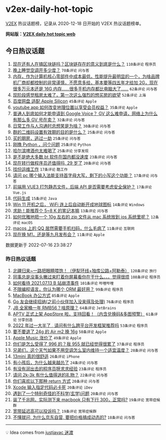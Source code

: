 # v2ex-daily-hot-topic

[V2EX](https://www.v2ex.com/) 热议话题榜，记录从 2020-12-18 日开始的 V2EX 热议话题榜单。

**网站版：[V2EX daily hot topic web](https://boojack.github.io/v2ex-daily-hot-topic-web/)**

## 今日热议话题

<!-- TODAY BEGIN -->

1. [现在还有人在搞区块链吗？区块链存在的意义到底是什么？](https://www.v2ex.com/t/866604) `110条评论` `程序员`
1. [晚上睡觉空调开多少度？](https://www.v2ex.com/t/866631) `70条评论` `问与答`
1. [内存，作为计算机核心零部件中成本最低，性能提升最明显的一个，为啥品牌机厂商却都控制的非常谨慎，不愿意多给，基本要等四五年才给加 2G，现在很多万元本还是 16G 内存……很多手机内存都比电脑大了……](https://www.v2ex.com/t/866572) `62条评论` `问与答`
1. [现阶段感觉租房太难了，第一次这么强烈的想买房的欲望](https://www.v2ex.com/t/866648) `52条评论` `上海`
1. [百度网盘 适配 Apple Silicon](https://www.v2ex.com/t/866574) `45条评论` `Apple`
1. [youtube app 如何改变地理位置以享受会员权益？](https://www.v2ex.com/t/866565) `35条评论` `Apple`
1. [普通人到底如何才能申请到 Google Voice？ GV 这么难申请，网络上为什么有那么多 GV 号在卖？](https://www.v2ex.com/t/866625) `32条评论` `问与答`
1. [日常工作与人沟通时总想笑是为啥？](https://www.v2ex.com/t/866577) `30条评论` `问与答`
1. [群的二维码设置有效期的目的是什么？](https://www.v2ex.com/t/866644) `25条评论` `问与答`
1. [买的期房，逃过一劫](https://www.v2ex.com/t/866663) `25条评论` `问与答`
1. [刚撸 Python ，问个问题](https://www.v2ex.com/t/866690) `25条评论` `Python`
1. [哈尔滨啤酒也太难喝了](https://www.v2ex.com/t/866683) `25条评论` `分享发现`
1. [是不是绝大多数 bt 软件在国内都没速度](https://www.v2ex.com/t/866662) `23条评论` `问与答`
1. [现在转行做程序员还值得吗, 29 岁了](https://www.v2ex.com/t/866705) `20条评论` `问与答`
1. [找份运维工作](https://www.v2ex.com/t/866670) `17条评论` `酷工作`
1. [请问 pc 哪个输入法能支持首字母大写，剩下的小写这个功能？](https://www.v2ex.com/t/866594) `17条评论` `问与答`
1. [前端用 VUE3 打包静态文件，后端 API 是否需要考虑安全保护？](https://www.v2ex.com/t/866571) `17条评论` `Vue.js`
1. [代码生成](https://www.v2ex.com/t/866573) `15条评论` `Java`
1. [Win 11 开机之后， WiFi 连上后自动断开成地球图标](https://www.v2ex.com/t/866581) `14条评论` `Windows`
1. [求助！能推荐个 5~8 K 的笔记本嘛](https://www.v2ex.com/t/866702) `13条评论` `问与答`
1. [如何优雅地把一个 10g 左右的 zip 文件从 mac 系统放到 ios 系统里呢？](https://www.v2ex.com/t/866607) `12条评论` `macOS`
1. [macos 上的 QQ 居然需要手机扫码，什么毛病了](https://www.v2ex.com/t/866652) `11条评论` `互联网`
1. [现在换 M1，还是等九月发布会？](https://www.v2ex.com/t/866605) `11条评论` `Apple`

数据更新于 2022-07-16 23:38:27

<!-- TODAY END -->

### 昨日热议话题

<!-- YESTERDAY BEGIN -->

1. [北疆归来~一路把眼睛喂饱！（伊犁环线+独库公路+阿勒泰）](https://www.v2ex.com/t/866324) `120条评论` `旅行`
1. [同事总是没事头撇过来盯着你屏幕看你在干什么。。。觉得很烦](https://www.v2ex.com/t/866313) `108条评论` `程序员`
1. [如何看待 2021.07.13 B 站崩溃事件](https://www.v2ex.com/t/866300) `101条评论` `哔哩哔哩`
1. [不限编程语言，你认为哪个 ORM 最好用？](https://www.v2ex.com/t/866413) `99条评论` `程序员`
1. [MacBook 办公方式](https://www.v2ex.com/t/866339) `85条评论` `Apple`
1. [Go 友会继续招纳(之前小伙伴加入没来得及处理)](https://www.v2ex.com/t/866398) `76条评论` `程序员`
1. [JB 全家桶一年 RMB56？啥原理？](https://www.v2ex.com/t/866305) `64条评论` `JetBrains`
1. [APTV 正式上架 AppStore 啦，支持回看！（内含兑换码&多图预警）](https://www.v2ex.com/t/866406) `61条评论` `分享创造`
1. [2022 年过一大半了 , 请问有什么跨平台开发框架推荐吗](https://www.v2ex.com/t/866453) `53条评论` `程序员`
1. [要不要退了 24g 的 Air m2 换 16g](https://www.v2ex.com/t/866383) `50条评论` `Apple`
1. [Apple Music 涨价了](https://www.v2ex.com/t/866306) `49条评论` `Apple`
1. [你们是怎么受得了 996 的？我 955 就已经觉得很累了](https://www.v2ex.com/t/866525) `37条评论` `程序员`
1. [兄弟们，这个天气如果不用空调怎么室内维持一个适宜温度？](https://www.v2ex.com/t/866505) `28条评论` `问与答`
1. [13mini 真的很舒适](https://www.v2ex.com/t/866296) `26条评论` `iPhone`
1. [有小孩后，为什么越来越怂了](https://www.v2ex.com/t/866374) `24条评论` `问与答`
1. [有没有润出去的程序员呀求求经验](https://www.v2ex.com/t/866473) `23条评论` `程序员`
1. [请问 2k-3k 有什么值得送的礼物？](https://www.v2ex.com/t/866506) `22条评论` `问与答`
1. [你们喜欢以下那种 return 方式](https://www.v2ex.com/t/866495) `20条评论` `问与答`
1. [Xcode 输入指定代码必卡死](https://www.v2ex.com/t/866432) `20条评论` `iDev`
1. [遇到了一个特别奇怪的不科学(玄学)问题](https://www.v2ex.com/t/866371) `20条评论` `问与答`
1. [装了千兆网，实际测下来 macbook 只有下行 300，正常吗?](https://www.v2ex.com/t/866522) `19条评论` `宽带症候群`
1. [宽带延迟高可以投诉吗？](https://www.v2ex.com/t/866503) `19条评论` `宽带症候群`
1. [不懂就问, 为什么京东自营, 要把价格搞成动态的?](https://www.v2ex.com/t/866380) `18条评论` `问与答`

<!-- YESTERDAY END -->

---

💡 Idea comes from [justjavac 迷渡](https://github.com/justjavac/)

